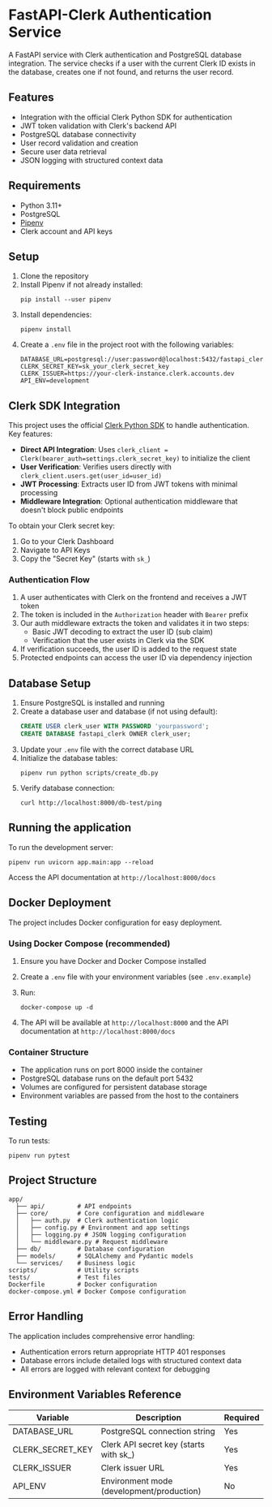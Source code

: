 # FastAPI-Clerk Authentication Service

A FastAPI service with Clerk authentication and PostgreSQL database integration. The service checks if a user with the current Clerk ID exists in the database, creates one if not found, and returns the user record.

## Features

- Integration with the official Clerk Python SDK for authentication
- JWT token validation with Clerk's backend API
- PostgreSQL database connectivity
- User record validation and creation
- Secure user data retrieval
- JSON logging with structured context data

## Requirements

- Python 3.11+
- PostgreSQL
- [Pipenv](https://pipenv.pypa.io/en/latest/)
- Clerk account and API keys

## Setup

1. Clone the repository
2. Install Pipenv if not already installed:
   ```
   pip install --user pipenv
   ```
3. Install dependencies:
   ```
   pipenv install
   ```
4. Create a `.env` file in the project root with the following variables:
   ```
   DATABASE_URL=postgresql://user:password@localhost:5432/fastapi_clerk
   CLERK_SECRET_KEY=sk_your_clerk_secret_key
   CLERK_ISSUER=https://your-clerk-instance.clerk.accounts.dev
   API_ENV=development
   ```

## Clerk SDK Integration

This project uses the official [Clerk Python SDK](https://github.com/clerk/clerk-sdk-python) to handle authentication. Key features:

- **Direct API Integration**: Uses `clerk_client = Clerk(bearer_auth=settings.clerk_secret_key)` to initialize the client
- **User Verification**: Verifies users directly with `clerk_client.users.get(user_id=user_id)`
- **JWT Processing**: Extracts user ID from JWT tokens with minimal processing
- **Middleware Integration**: Optional authentication middleware that doesn't block public endpoints

To obtain your Clerk secret key:

1. Go to your Clerk Dashboard
2. Navigate to API Keys
3. Copy the "Secret Key" (starts with `sk_`)

### Authentication Flow

1. A user authenticates with Clerk on the frontend and receives a JWT token
2. The token is included in the `Authorization` header with `Bearer` prefix
3. Our auth middleware extracts the token and validates it in two steps:
   - Basic JWT decoding to extract the user ID (sub claim)
   - Verification that the user exists in Clerk via the SDK
4. If verification succeeds, the user ID is added to the request state
5. Protected endpoints can access the user ID via dependency injection

## Database Setup

1. Ensure PostgreSQL is installed and running
2. Create a database user and database (if not using default):
   ```sql
   CREATE USER clerk_user WITH PASSWORD 'yourpassword';
   CREATE DATABASE fastapi_clerk OWNER clerk_user;
   ```
3. Update your `.env` file with the correct database URL
4. Initialize the database tables:
   ```
   pipenv run python scripts/create_db.py
   ```
5. Verify database connection:
   ```
   curl http://localhost:8000/db-test/ping
   ```

## Running the application

To run the development server:

```
pipenv run uvicorn app.main:app --reload
```

Access the API documentation at `http://localhost:8000/docs`

## Docker Deployment

The project includes Docker configuration for easy deployment.

### Using Docker Compose (recommended)

1. Ensure you have Docker and Docker Compose installed
2. Create a `.env` file with your environment variables (see `.env.example`)
3. Run:

   ```
   docker-compose up -d
   ```

4. The API will be available at `http://localhost:8000` and the API documentation at `http://localhost:8000/docs`

### Container Structure

- The application runs on port 8000 inside the container
- PostgreSQL database runs on the default port 5432
- Volumes are configured for persistent database storage
- Environment variables are passed from the host to the containers

## Testing

To run tests:

```
pipenv run pytest
```

## Project Structure

```
app/
  ├── api/         # API endpoints
  ├── core/        # Core configuration and middleware
  │   ├── auth.py  # Clerk authentication logic
  │   ├── config.py # Environment and app settings
  │   ├── logging.py # JSON logging configuration
  │   └── middleware.py # Request middleware
  ├── db/          # Database configuration
  ├── models/      # SQLAlchemy and Pydantic models
  └── services/    # Business logic
scripts/           # Utility scripts
tests/             # Test files
Dockerfile         # Docker configuration
docker-compose.yml # Docker Compose configuration
```

## Error Handling

The application includes comprehensive error handling:

- Authentication errors return appropriate HTTP 401 responses
- Database errors include detailed logs with structured context data
- All errors are logged with relevant context for debugging

## Environment Variables Reference

| Variable         | Description                               | Required |
| ---------------- | ----------------------------------------- | -------- |
| DATABASE_URL     | PostgreSQL connection string              | Yes      |
| CLERK_SECRET_KEY | Clerk API secret key (starts with sk\_)   | Yes      |
| CLERK_ISSUER     | Clerk issuer URL                          | Yes      |
| API_ENV          | Environment mode (development/production) | No       |
